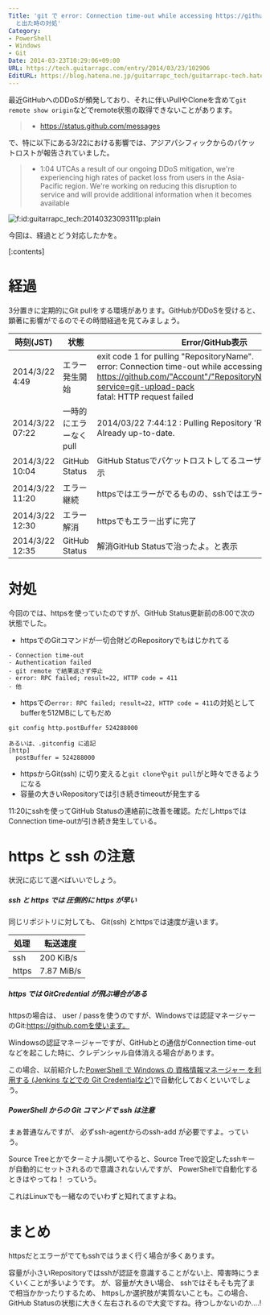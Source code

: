 ```yaml
---
Title: 'git で error: Connection time-out while accessing https://github.com/Account/RepositoryName.git
  と出た時の対処'
Category:
- PowerShell
- Windows
- Git
Date: 2014-03-23T10:29:06+09:00
URL: https://tech.guitarrapc.com/entry/2014/03/23/102906
EditURL: https://blog.hatena.ne.jp/guitarrapc_tech/guitarrapc-tech.hatenablog.com/atom/entry/12921228815720428249
---
```


最近GitHubへのDDoSが頻発しており、それに伴いPullやCloneを含めて`git remote show origin`などでremote状態の取得できないことがあります。

> - https://status.github.com/messages

で、特に以下にある3/22における影響では、アジアパシフィックからのパケットロストが報告されていました。

> - 1:04 UTCAs a result of our ongoing DDoS mitigation, we're experiencing high rates of packet loss from users in the Asia-Pacific region. We're working on reducing this disruption to service and will provide additional information when it becomes available

<p><span itemscope itemtype="https://schema.org/Photograph"><img src="https://cdn-ak.f.st-hatena.com/images/fotolife/g/guitarrapc_tech/20140323/20140323093111.png" alt="f:id:guitarrapc_tech:20140323093111p:plain" title="f:id:guitarrapc_tech:20140323093111p:plain" class="hatena-fotolife" itemprop="image"></span></p>

今回は、経過とどう対応したかを。

[:contents]

# 経過

3分置きに定期的にGit pullをする環境があります。GitHubがDDoSを受けると、顕著に影響がでるのでその時間経過を見てみましょう。

|時刻(JST)|状態|Error/GitHub表示|
|----|----|----|
|2014/3/22 4:49|エラー発生開始| exit code 1 for pulling "RepositoryName".</br>error: Connection time-out while accessing https://github.com/"Account"/"RepositoryName".git/info/refs?service=git-upload-pack<br/>fatal: HTTP request failed|
|2014/3/22 07:22|一時的にエラーなくpull|2014/03/22 7:44:12 : Pulling Repository 'Repository Name'</br>Already up-to-date.|
|2014/3/22 10:04|GitHub Status|GitHub Statusでパケットロストしてるユーザーがいるよ。と表示|
|2014/3/22 11:20|エラー継続|httpsではエラーがでるものの、sshではエラー出ずに完了|
|2014/3/22 12:30|エラー解消|httpsでもエラー出ずに完了|
|2014/3/22 12:35|GitHub Status|解消GitHub Statusで治ったよ。と表示|
# 対処

今回のでは、httpsを使っていたのですが、GitHub Status更新前の8:00で次の状態でした。

- httpsでのGitコマンドが一切合財どのRepositoryでもはじかれてる

```
- Connection time-out
- Authentication failed
- git remote で結果返さず停止
- error: RPC failed; result=22, HTTP code = 411
- 他
```

- httpsでの`error: RPC failed; result=22, HTTP code = 411`の対処としてbufferを512MBにしてもだめ

```
git config http.postBuffer 524288000

あるいは、.gitconfig に追記
[http]
  postBuffer = 524288000
```

- httpsからGit(ssh) に切り変えると`git clone`や`git pull`がと時々できるようになる
- 容量の大きいRepositoryでは引き続きtimeoutが発生する

11:20にsshを使ってGitHub Statusの連絡前に改善を確認。ただしhttpsではConnection time-outが引き続き発生している。

# https と ssh の注意

状況に応じて選べばいいでしょう。

##### ssh と https では 圧倒的に https が早い

同じリポジトリに対しても、 Git(ssh) とhttpsでは速度が違います。

|処理|転送速度|
|----|----|
|ssh|200 KiB/s|
|https|7.87 MiB/s|

##### https では GitCredential が飛ぶ場合がある

httpsの場合は、 user / passを使うのですが、Windowsでは認証マネージャー のGit:https://github.comを使います。

Windowsの認証マネージャーですが、GitHubとの通信がConnection time-outなどを起こした時に、クレデンシャル自体消える場合があります。

この場合、以前紹介した[PowerShell で Windows の 資格情報マネージャー を利用する (Jenkins などでの Git Credentialなど)](https://tech.guitarrapc.com/entry/2014/03/13/062713)で自動化しておくといいでしょう。

##### PowerShell からの Git コマンドで ssh は注意

まぁ普通なんですが、 必ずssh-agentからのssh-add <Private Key Path> が必要ですよ。っていう。

Source Treeとかでターミナル開いてやると、Source Treeで設定したsshキーが自動的にセットされるので意識されないんですが、 PowerShellで自動化するときはやってね！ っていう。

これはLinuxでも一緒なのでいわずと知れてますよね。

# まとめ

httpsだとエラーがでてもsshではうまく行く場合が多くあります。

容量が小さいRepositoryではsshが認証を意識することがない上、障害時にうまくいくことが多いようです。
が、容量が大きい場合、 sshではそもそも完了まで相当かかったりするため、 httpsしか選択肢が実質ないことも。この場合、GitHub Statusの状態に大きく左右されるので大変ですね。待つしかないのか....!
